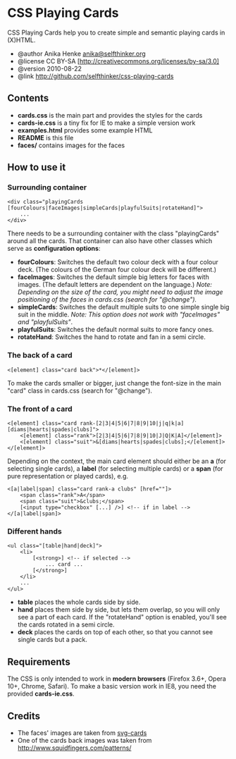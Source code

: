CSS Playing Cards
=================

CSS Playing Cards help you to create simple and semantic playing cards in (X)HTML.

* @author   Anika Henke <anika@selfthinker.org>
* @license  CC BY-SA [http://creativecommons.org/licenses/by-sa/3.0]
* @version  2010-08-22
* @link     http://github.com/selfthinker/css-playing-cards

Contents
--------

* **cards.css** is the main part and provides the styles for the cards
* **cards-ie.css** is a tiny fix for IE to make a simple version work
* **examples.html** provides some example HTML
* **README** is this file
* **faces/** contains images for the faces

How to use it
-------------

### Surrounding container

    <div class="playingCards [fourColours|faceImages|simpleCards|playfulSuits|rotateHand]">
        ...
    </div>

There needs to be a surrounding container with the class "playingCards" around all the cards. That container can also have other classes which serve as **configuration options**:

* **fourColours**: Switches the default two colour deck with a four colour deck. (The colours of the German four colour deck will be different.)
* **faceImages**: Switches the default simple big letters for faces with images. (The default letters are dependent on the language.) *Note: Depending on the size of the card, you might need to adjust the image positioning of the faces in cards.css (search for "@change").*
* **simpleCards**: Switches the default multiple suits to one simple single big suit in the middle. *Note: This option does not work with "faceImages" and "playfulSuits"*.
* **playfulSuits**: Switches the default normal suits to more fancy ones.
* **rotateHand**: Switches the hand to rotate and fan in a semi circle.

### The back of a card

    <[element] class="card back">*</[element]>

To make the cards smaller or bigger, just change the font-size in the main "card" class in cards.css (search for "@change").

### The front of a card

    <[element] class="card rank-[2|3|4|5|6|7|8|9|10|j|q|k|a] [diams|hearts|spades|clubs]">
        <[element] class="rank">[2|3|4|5|6|7|8|9|10|J|Q|K|A]</[element]>
        <[element] class="suit">&[diams|hearts|spades|clubs];</[element]>
    </[element]>

Depending on the context, the main card element should either be an **a** (for selecting single cards), a **label** (for selecting multiple cards) or a **span** (for pure representation or played cards), e.g.

    <[a|label|span] class="card rank-a clubs" [href=""]>
        <span class="rank">A</span>
        <span class="suit">&clubs;</span>
        [<input type="checkbox" [...] />] <!-- if in label -->
    </[a|label|span]>

### Different hands

    <ul class="[table|hand|deck]">
        <li>
            [<strong>] <!-- if selected -->
                ... card ...
            [</strong>]
        </li>
        ...
    </ul>

* **table** places the whole cards side by side.
* **hand** places them side by side, but lets them overlap, so you will only see a part of each card. If the "rotateHand" option is enabled, you'll see the cards rotated in a semi circle.
* **deck** places the cards on top of each other, so that you cannot see single cards but a pack.

Requirements
------------

The CSS is only intended to work in **modern browsers** (Firefox 3.6+, Opera 10+, Chrome, Safari).
To make a basic version work in IE8, you need the provided **cards-ie.css**.

Credits
-------

* The faces' images are taken from [svg-cards](http://svg-cards.sourceforge.net/)
* One of the cards back images was taken from http://www.squidfingers.com/patterns/
